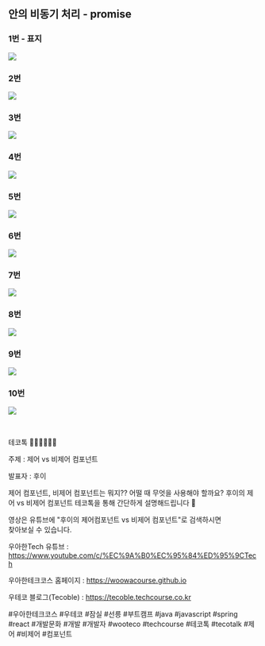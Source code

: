 ## 안의 비동기 처리 - promise

### 1번 - 표지

![](001.png)

### 2번

![](002.png)

### 3번

![](003.png)

### 4번

![](004.png)

### 5번

![](005.png)

### 6번

![](006.png)

### 7번

![](007.png)

### 8번

![](008.png)

### 9번

![](009.png)

### 10번

![](010.png)

<br>

테코톡 👩🏻‍💻🧑🏻‍💻

주제 : 제어 vs 비제어 컴포넌트

발표자 : 후이

제어 컴포넌트, 비제어 컴포넌트는 뭐지??
어떨 때 무엇을 사용해야 할까요?
후이의 제어 vs 비제어 컴포넌트 테코톡을 통해 간단하게 설명해드립니다 🧐

영상은 유튜브에 "후이의 제어컴포넌트 vs 비제어 컴포넌트"로 검색하시면  
찾아보실 수 있습니다.

우아한Tech 유튜브 : https://www.youtube.com/c/%EC%9A%B0%EC%95%84%ED%95%9CTech

우아한테크코스 홈페이지 : https://woowacourse.github.io

우테코 블로그(Tecoble) : https://tecoble.techcourse.co.kr

#우아한테크코스 #우테코 #잠실 #선릉 #부트캠프 #java #javascript #spring #react #개발문화 #개발 #개발자 #wooteco #techcourse #테코톡 #tecotalk #제어 #비제어 #컴포넌트
